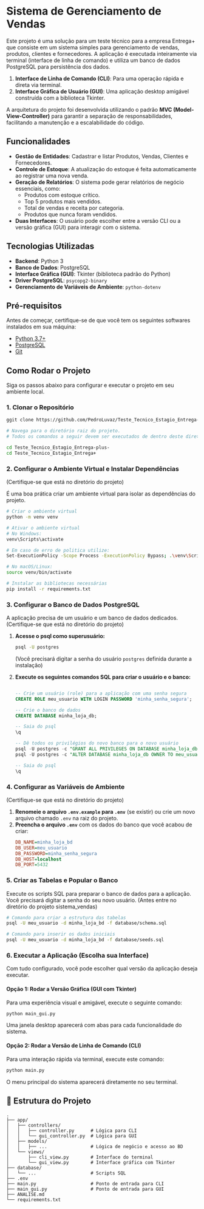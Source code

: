 # Sistema de Gerenciamento de Vendas

Este projeto é uma solução para um teste técnico para a empresa Entrega+ que consiste em um sistema simples para gerenciamento de vendas, produtos, clientes e fornecedores. A aplicação é executada inteiramente via terminal (interface de linha de comando) e utiliza um banco de dados PostgreSQL para persistência dos dados.

1.  **Interface de Linha de Comando (CLI)**: Para uma operação rápida e direta via terminal.
2.  **Interface Gráfica de Usuário (GUI)**: Uma aplicação desktop amigável construída com a biblioteca Tkinter.

A arquitetura do projeto foi desenvolvida utilizando o padrão **MVC (Model-View-Controller)** para garantir a separação de responsabilidades, facilitando a manutenção e a escalabilidade do código.

## Funcionalidades

* **Gestão de Entidades**: Cadastrar e listar Produtos, Vendas, Clientes e Fornecedores.
* **Controle de Estoque**: A atualização do estoque é feita automaticamente ao registrar uma nova venda.
* **Geração de Relatórios**: O sistema pode gerar relatórios de negócio essenciais, como:
    * Produtos com estoque crítico.
    * Top 5 produtos mais vendidos.
    * Total de vendas e receita por categoria.
    * Produtos que nunca foram vendidos.
* **Duas Interfaces**: O usuário pode escolher entre a versão CLI ou a versão gráfica (GUI) para interagir com o sistema.

## Tecnologias Utilizadas

* **Backend**: Python 3
* **Banco de Dados**: PostgreSQL
* **Interface Gráfica (GUI)**: Tkinter (biblioteca padrão do Python)
* **Driver PostgreSQL**: `psycopg2-binary`
* **Gerenciamento de Variáveis de Ambiente**: `python-dotenv`

## Pré-requisitos

Antes de começar, certifique-se de que você tem os seguintes softwares instalados em sua máquina:
* [Python 3.7+](https://www.python.org/downloads/)
* [PostgreSQL](https://www.postgresql.org/download/)
* [Git](https://git-scm.com/downloads)

## Como Rodar o Projeto

Siga os passos abaixo para configurar e executar o projeto em seu ambiente local.

### 1. Clonar o Repositório
```bash
ggit clone https://github.com/PedroLuvaz/Teste_Tecnico_Estagio_Entrega-.git

# Navega para o diretório raiz do projeto. 
# Todos os comandos a seguir devem ser executados de dentro deste diretório.

cd Teste_Tecnico_Estagio_Entrega-plus-
cd Teste_Tecnico_Estagio_Entrega+
```

### 2. Configurar o Ambiente Virtual e Instalar Dependências
(Certifique-se que está no diretório do projeto)

É uma boa prática criar um ambiente virtual para isolar as dependências do projeto.

```bash
# Criar o ambiente virtual
python -m venv venv

# Ativar o ambiente virtual
# No Windows:
venv\Scripts\activate

# Em caso de erro de politica utilize:
Set-ExecutionPolicy -Scope Process -ExecutionPolicy Bypass; .\venv\Scripts\Activate.ps1

# No macOS/Linux:
source venv/bin/activate

# Instalar as bibliotecas necessárias
pip install -r requirements.txt
```

### 3. Configurar o Banco de Dados PostgreSQL

A aplicação precisa de um usuário e um banco de dados dedicados.
(Certifique-se que está no diretório do projeto)

1.  **Acesse o psql como superusuário:**
    ```bash
    psql -U postgres
    ```
    
    (Você precisará digitar a senha do usuário `postgres` definida durante a instalação)

2.  **Execute os seguintes comandos SQL para criar o usuário e o banco:**
    ```sql
    
    -- Crie um usuário (role) para a aplicação com uma senha segura
    CREATE ROLE meu_usuario WITH LOGIN PASSWORD 'minha_senha_segura';
    
    -- Crie o banco de dados
    CREATE DATABASE minha_loja_db;
    
    -- Saia do psql
    \q
    ```
    ```sql
    -- Dê todos os privilégios do novo banco para o novo usuário
    psql -U postgres -c "GRANT ALL PRIVILEGES ON DATABASE minha_loja_db TO meu_usuario;"
    psql -U postgres -c "ALTER DATABASE minha_loja_db OWNER TO meu_usuario;"

    -- Saia do psql
    \q
    ```

### 4. Configurar as Variáveis de Ambiente
(Certifique-se que está no diretório do projeto)

1.  **Renomeie o arquivo `.env.example` para `.env`** (se existir) ou crie um novo arquivo chamado `.env` na raiz do projeto.
2.  **Preencha o arquivo `.env`** com os dados do banco que você acabou de criar:
    ```ini
    DB_NAME=minha_loja_bd
    DB_USER=meu_usuario
    DB_PASSWORD=minha_senha_segura
    DB_HOST=localhost
    DB_PORT=5432
    ```

### 5. Criar as Tabelas e Popular o Banco

Execute os scripts SQL para preparar o banco de dados para a aplicação. Você precisará digitar a senha do seu novo usuário. (Antes entre no diretório do projeto sistema_vendas)

```bash
# Comando para criar a estrutura das tabelas
psql -U meu_usuario -d minha_loja_bd -f database/schema.sql

# Comando para inserir os dados iniciais
psql -U meu_usuario -d minha_loja_bd -f database/seeds.sql
```

### 6. Executar a Aplicação (Escolha sua Interface)

Com tudo configurado, você pode escolher qual versão da aplicação deseja executar.

#### Opção 1: Rodar a Versão Gráfica (GUI com Tkinter)

Para uma experiência visual e amigável, execute o seguinte comando:

```bash
python main_gui.py
```
Uma janela desktop aparecerá com abas para cada funcionalidade do sistema.

#### Opção 2: Rodar a Versão de Linha de Comando (CLI)

Para uma interação rápida via terminal, execute este comando:

```bash
python main.py
```
O menu principal do sistema aparecerá diretamente no seu terminal.

## 📂 Estrutura do Projeto

```
.
├── app/
│   ├── controllers/
│   │   ├── controller.py      # Lógica para CLI
│   │   └── gui_controller.py  # Lógica para GUI
│   ├── models/
│   │   ├── ...                # Lógica de negócio e acesso ao BD
│   └── views/
│       ├── cli_view.py        # Interface do terminal
│       └── gui_view.py        # Interface gráfica com Tkinter
├── database/
│   └── ...                    # Scripts SQL
├── .env
├── main.py                    # Ponto de entrada para CLI
├── main_gui.py                # Ponto de entrada para GUI
├── ANALISE.md
└── requirements.txt
```
